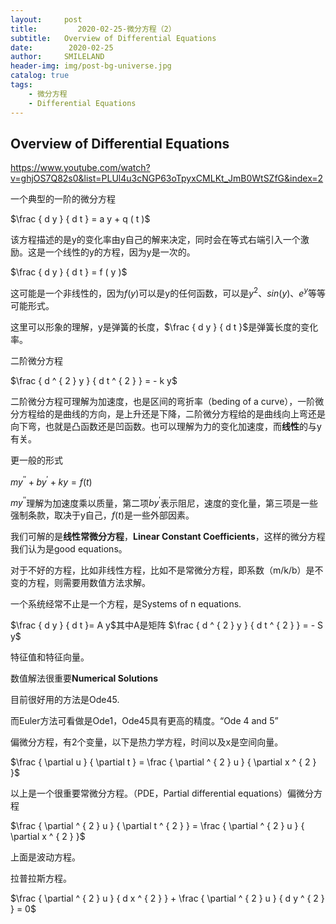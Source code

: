 ```yaml
---
layout:     post
title:         2020-02-25-微分方程（2）
subtitle:   Overview of Differential Equations
date:        2020-02-25
author:     SMILELAND
header-img: img/post-bg-universe.jpg
catalog: true
tags:
    - 微分方程
    - Differential Equations
---
```


## Overview of Differential Equations

https://www.youtube.com/watch?v=ghjOS7Q82s0&list=PLUl4u3cNGP63oTpyxCMLKt_JmB0WtSZfG&index=2

一个典型的一阶的微分方程

$\frac { d y } { d t } = a y + q ( t )$

该方程描述的是y的变化率由y自己的解来决定，同时会在等式右端引入一个激励。这是一个线性的y的方程，因为y是一次的。

$\frac { d y } { d t } = f ( y )$

这可能是一个非线性的，因为$f(y)$可以是y的任何函数，可以是$y^2$、$sin(y)$、$e^y$等等可能形式。

这里可以形象的理解，y是弹簧的长度，$\frac { d y } { d t }$是弹簧长度的变化率。

二阶微分方程

$\frac { d ^ { 2 } y } { d t ^ { 2 } } = - k y$

二阶微分方程可理解为加速度，也是区间的弯折率（beding of a curve），一阶微分方程给的是曲线的方向，是上升还是下降，二阶微分方程给的是曲线向上弯还是向下弯，也就是凸函数还是凹函数。也可以理解为力的变化加速度，而**线性**的与y有关。

更一般的形式

$m y ^ { \prime \prime } + b y ^ { \prime } + k y = f(t)$

$m y ^ { \prime \prime }$理解为加速度乘以质量，第二项$b y ^ { \prime }$表示阻尼，速度的变化量，第三项是一些强制条款，取决于y自己，$f(t)$是一些外部因素。

我们可解的是**线性常微分方程**，**Linear Constant Coefficients**，这样的微分方程我们认为是good equations。

对于不好的方程，比如非线性方程，比如不是常微分方程，即系数（m/k/b）是不变的方程，则需要用数值方法求解。

一个系统经常不止是一个方程，是Systems of n equations.

$\frac { d y } { d t }= A y$其中A是矩阵
$\frac { d ^ { 2 } y } { d t ^ { 2 } } = - S y$

特征值和特征向量。

数值解法很重要**Numerical Solutions**

目前很好用的方法是Ode45.

而Euler方法可看做是Ode1，Ode45具有更高的精度。“Ode 4 and 5” 

偏微分方程，有2个变量，以下是热力学方程，时间以及x是空间向量。

$\frac { \partial u } { \partial t } = \frac { \partial ^ { 2 } u } { \partial x ^ { 2 } }$

以上是一个很重要常微分方程。（PDE，Partial differential equations）偏微分方程

$\frac { \partial ^ { 2 } u } { \partial t ^ { 2 } } = \frac { \partial ^ { 2 } u } { \partial x ^ { 2 } }$

上面是波动方程。

拉普拉斯方程。

$\frac { \partial ^ { 2 } u } { d x ^ { 2 } } + \frac { \partial ^ { 2 } u } { d y ^ { 2 } } = 0$